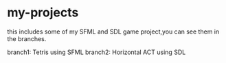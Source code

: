 # my-projects
this includes some of my SFML and SDL game project,you can see them in the branches.

branch1:
Tetris     using SFML
branch2:
Horizontal ACT   using SDL
